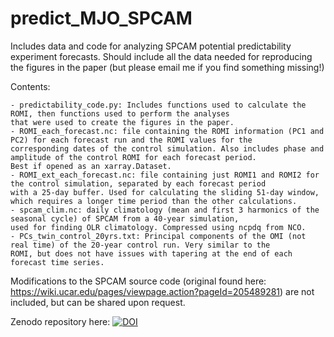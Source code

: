 # predict_MJO_SPCAM

Includes data and code for analyzing SPCAM potential predictability experiment forecasts. Should include all the data needed for reproducing the figures in the paper (but please email me if you find something missing!)

Contents: 

    - predictability_code.py: Includes functions used to calculate the ROMI, then functions used to perform the analyses 
    that were used to create the figures in the paper.
    - ROMI_each_forecast.nc: file containing the ROMI information (PC1 and PC2) for each forecast run and the ROMI values for the 
    corresponding dates of the control simulation. Also includes phase and amplitude of the control ROMI for each forecast period. 
    Best if opened as an xarray.Dataset.
    - ROMI_ext_each_forecast.nc: file containing just ROMI1 and ROMI2 for the control simulation, separated by each forecast period 
    with a 25-day buffer. Used for calculating the sliding 51-day window, which requires a longer time period than the other calculations.
    - spcam_clim.nc: daily climatology (mean and first 3 harmonics of the seasonal cycle) of SPCAM from a 40-year simulation, 
    used for finding OLR climatology. Compressed using ncpdq from NCO.
    - PCs_twin_control_20yrs.txt: Principal components of the OMI (not real time) of the 20-year control run. Very similar to the
    ROMI, but does not have issues with tapering at the end of each forecast time series.

Modifications to the SPCAM source code (original found here: https://wiki.ucar.edu/pages/viewpage.action?pageId=205489281) are not included, but can be shared upon request. 

Zenodo repository here: <a href="https://zenodo.org/badge/latestdoi/670349005"><img src="https://zenodo.org/badge/670349005.svg" alt="DOI"></a>



